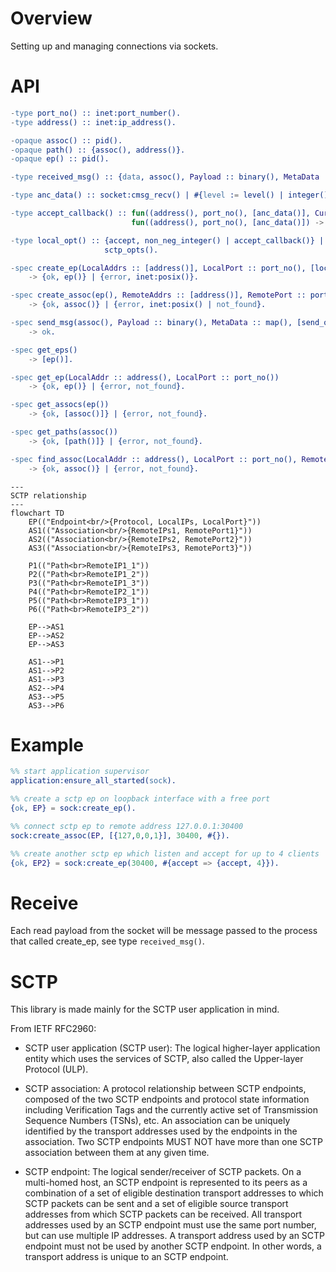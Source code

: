 # Overview

Setting up and managing connections via sockets.


# API

```erlang
-type port_no() :: inet:port_number().
-type address() :: inet:ip_address().

-opaque assoc() :: pid().
-opaque path() :: {assoc(), address()}.
-opaque ep() :: pid().

-type received_msg() :: {data, assoc(), Payload :: binary(), MetaData :: map()}.

-type anc_data() :: socket:cmsg_recv() | #{level := level() | integer(), type := integer(), data := binary()}.

-type accept_callback() :: fun((address(), port_no(), [anc_data()], CurrentAssocs) -> boolean()) |
                           fun((address(), port_no(), [anc_data()]) -> boolean()).

-type local_opt() :: {accept, non_neg_integer() | accept_callback()} |
                     sctp_opts().

-spec create_ep(LocalAddrs :: [address()], LocalPort :: port_no(), [local_opt()])
    -> {ok, ep()} | {error, inet:posix()}.

-spec create_assoc(ep(), RemoteAddrs :: [address()], RemotePort :: port_no(), [assoc_opt()])
    -> {ok, assoc()} | {error, inet:posix() | not_found}.

-spec send_msg(assoc(), Payload :: binary(), MetaData :: map(), [send_opt()])
    -> ok.

-spec get_eps()
    -> [ep()].

-spec get_ep(LocalAddr :: address(), LocalPort :: port_no())
    -> {ok, ep()} | {error, not_found}.

-spec get_assocs(ep())
    -> {ok, [assoc()]} | {error, not_found}.

-spec get_paths(assoc())
    -> {ok, [path()]} | {error, not_found}.

-spec find_assoc(LocalAddr :: address(), LocalPort :: port_no(), RemoteAddr :: address(), RemotePort :: port_no())
    -> {ok, assoc()} | {error, not_found}.
```


```mermaid
---
SCTP relationship
---
flowchart TD
    EP(("Endpoint<br/>{Protocol, LocalIPs, LocalPort}"))
    AS1(("Association<br/>{RemoteIPs1, RemotePort1}"))
    AS2(("Association<br/>{RemoteIPs2, RemotePort2}"))
    AS3(("Association<br/>{RemoteIPs3, RemotePort3}"))

    P1(("Path<br>RemoteIP1_1"))
    P2(("Path<br>RemoteIP1_2"))
    P3(("Path<br>RemoteIP1_3"))
    P4(("Path<br>RemoteIP2_1"))
    P5(("Path<br>RemoteIP3_1"))
    P6(("Path<br>RemoteIP3_2"))

    EP-->AS1
    EP-->AS2
    EP-->AS3

    AS1-->P1
    AS1-->P2
    AS1-->P3
    AS2-->P4
    AS3-->P5
    AS3-->P6
```

# Example

```erlang
%% start application supervisor
application:ensure_all_started(sock).

%% create a sctp ep on loopback interface with a free port
{ok, EP} = sock:create_ep().

%% connect sctp ep to remote address 127.0.0.1:30400
sock:create_assoc(EP, [{127,0,0,1}], 30400, #{}).

%% create another sctp ep which listen and accept for up to 4 clients
{ok, EP2} = sock:create_ep(30400, #{accept => {accept, 4}}).
```

# Receive

Each read payload from the socket will be message passed to the
process that called create_ep, see type `received_msg()`.

# SCTP

This library is made mainly for the SCTP user application in mind.

From IETF RFC2960:

* SCTP user application (SCTP user): The logical higher-layer
application entity which uses the services of SCTP, also called
the Upper-layer Protocol (ULP).

* SCTP association: A protocol relationship between SCTP endpoints,
composed of the two SCTP endpoints and protocol state information
including Verification Tags and the currently active set of
Transmission Sequence Numbers (TSNs), etc. An association can be
uniquely identified by the transport addresses used by the
endpoints in the association. Two SCTP endpoints MUST NOT have
more than one SCTP association between them at any given time.

* SCTP endpoint: The logical sender/receiver of SCTP packets. On a
multi-homed host, an SCTP endpoint is represented to its peers as
a combination of a set of eligible destination transport addresses
to which SCTP packets can be sent and a set of eligible source
transport addresses from which SCTP packets can be received. All
transport addresses used by an SCTP endpoint must use the same
port number, but can use multiple IP addresses. A transport
address used by an SCTP endpoint must not be used by another SCTP
endpoint. In other words, a transport address is unique to an
SCTP endpoint.


